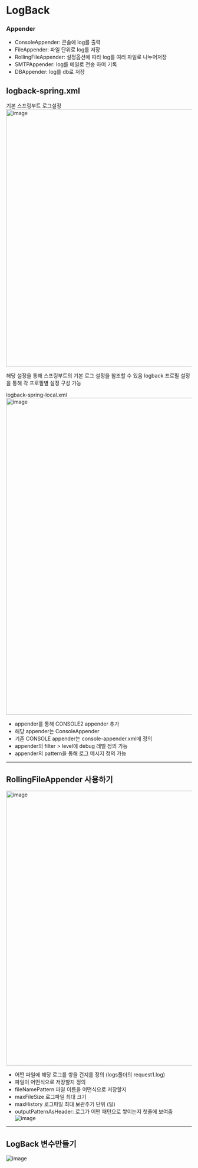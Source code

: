 # LogBack

### Appender 
- ConsoleAppender: 콘솔에 log를 출력
- FileAppender: 파일 단위로 log를 저장
- RollingFileAppender: 설정옵션에 따라 log를 여러 파일로 나누어저장
- SMTPAppender: log를 메일로 전송 하여 기록
- DBAppender: log를 db로 저장

## logback-spring.xml
기본 스프링부트 로그설정
<img width="697" alt="image" src="https://user-images.githubusercontent.com/46700734/213848029-2740d980-528f-4caa-b640-3e12b84cb738.png">

해당 설정을 통해 스프링부트의 기본 로그 설정을 참조할 수 있음
logback 프로필 설정을 통해 각 프로필별 설정 구성 가능

logback-spring-local.xml
<img width="858" alt="image" src="https://user-images.githubusercontent.com/46700734/213848788-569f2766-90a5-492e-a8ca-ae90e274645c.png">
- appender를 통해 CONSOLE2 appender 추가
- 해당 appender는 ConsoleAppender
- 기존 CONSOLE appender는 console-appender.xml에 정의
- appender의 filter > level에 debug 레벨 정의 가능
- appender의 pattern을 통해 로그 메시지 정의 가능

--- 
## RollingFileAppender 사용하기
<img width="744" alt="image" src="https://user-images.githubusercontent.com/46700734/213849355-f19eafe3-b3d6-4753-979b-65b3f3c79635.png">

- <file> 어떤 파일에 해당 로그를 쌓을 건지를 정의 (logs폴더의 request1.log)
- <rollingPolicy> 파일이 어떤식으로 저장할지 정의
- fileNamePattern 파일 이름을 어떤식으로 저장할지
- maxFileSize 로그파일 최대 크기
- maxHistory 로그파일 최대 보관주기 단위 (일)
- outputPatternAsHeader: 로그가 어떤 패턴으로 쌓이는지 첫줄에 보여줌  
  ![image](https://user-images.githubusercontent.com/46700734/213872550-e9dcdcad-12d4-46c5-b2f8-d04a90faeadf.png)

---
## LogBack 변수만들기
![image](https://user-images.githubusercontent.com/46700734/213872717-d41aeeab-9407-4df7-8c52-18d21104b534.png)

  
  
